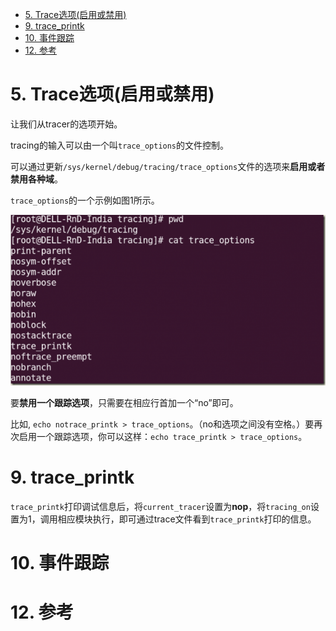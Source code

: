 
<!-- @import "[TOC]" {cmd="toc" depthFrom=1 depthTo=6 orderedList=false} -->

<!-- code_chunk_output -->

- [5. Trace选项(启用或禁用)](#5-trace选项启用或禁用)
- [9. trace_printk](#9-trace_printk)
- [10. 事件跟踪](#10-事件跟踪)
- [12. 参考](#12-参考)

<!-- /code_chunk_output -->

# 5. Trace选项(启用或禁用)

让我们从tracer的选项开始。

tracing的输入可以由一个叫`trace_options`的文件控制。

可以通过更新`/sys/kernel/debug/tracing/trace_options`文件的选项来**启用或者禁用各种域**。

`trace_options`的一个示例如图1所示。

![2020-01-31-01-02-43.png](./images/2020-01-31-01-02-43.png)

要**禁用一个跟踪选项**，只需要在相应行首加一个“no”即可。

比如, `echo notrace_printk > trace_options`。（no和选项之间没有空格。）要再次启用一个跟踪选项，你可以这样：`echo trace_printk > trace_options`。
# 9. trace_printk

`trace_printk`打印调试信息后，将`current_tracer`设置为**nop**，将`tracing_on`设置为1，调用相应模块执行，即可通过trace文件看到`trace_printk`打印的信息。

# 10. 事件跟踪



# 12. 参考
